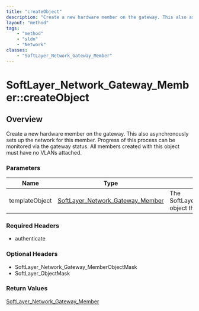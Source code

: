 ```yaml
---
title: "createObject"
description: "Create a new hardware member on the gateway. This also asynchronously sets up the network for this member. Progress of t... "
layout: "method"
tags:
    - "method"
    - "sldn"
    - "Network"
classes:
    - "SoftLayer_Network_Gateway_Member"
---
```

# SoftLayer_Network_Gateway_Member::createObject
## Overview 
Create a new hardware member on the gateway. This also asynchronously sets up the network for this member. Progress of this process can be monitored via the gateway status. All members created with this object must have no VLANs attached. 

### Parameters 
|Name | Type | Description |
| --- | --- | --- |
|templateObject| <a href='/reference/datatypes/SoftLayer_Network_Gateway_Member'>SoftLayer_Network_Gateway_Member </a>| The SoftLayer_Network_Gateway_Member object that you wish to create.|


### Required Headers
* authenticate

### Optional Headers
* SoftLayer_Network_Gateway_MemberObjectMask
* SoftLayer_ObjectMask

### Return Values
<a href='/reference/datatypes/SoftLayer_Network_Gateway_Member'>SoftLayer_Network_Gateway_Member </a>

